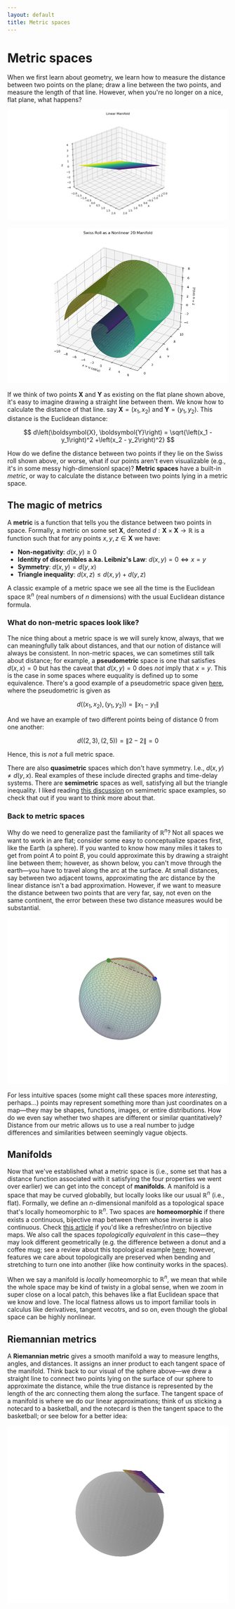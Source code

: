 ```yaml
---
layout: default
title: Metric spaces
---
```


# Metric spaces

When we first learn about geometry, we learn how to measure the distance between two points on the plane; draw a line between the two points, and measure the length of that line. However, when you're no longer on a nice, flat plane, what happens? 

![linear manifold](/assets/linear_manifold_example.png)

![nonlinear manifold](/assets/nonlinear_manifold_example.png)

If we think of two points $\boldsymbol{X}$ and $\boldsymbol{Y}$ as existing on the flat plane shown above, it's easy to imagine drawing a straight line between them. We know how to calculate the distance of that line. say $\boldsymbol{X} = \left(x_1, x_2\right)$ and $\boldsymbol{Y} = \left(y_1, y_2\right)$. This distance is the Euclidean distance:

$$
d\left(\boldsymbol{X}, \boldsymbol{Y}\right) = \sqrt{\left(x_1 - y_1\right)^2 +\left(x_2 - y_2\right)^2}
$$

How do we define the distance between two points if they lie on the Swiss roll shown above, or worse, what if our points aren't even visualizable (e.g., it's in some messy high-dimensionl space)? **Metric spaces** have a built-in _metric_, or way to calculate the distance between two points lying in a metric space. 

## The magic of metrics

A **metric** is a function that tells you the distance between two points in space. Formally, a metric on some set $\boldsymbol{X}$, denoted $d: \boldsymbol{X}\times\boldsymbol{X} \rightarrow \mathbb{R}$ is a function such that for any points $x,y,z\in\boldsymbol{X}$ we have:
- **Non-negativity**: $d(x,y)\geq{0}$
- **Identity of discernibles a.ka. Leibniz's Law**: $d(x,y) = 0 \Longleftrightarrow x = y$
- **Symmetry**: $d(x,y) = d(y,x)$
- **Triangle inequality**: $d(x,z) \leq d(x,y) + d(y,z)$

A classic example of a metric space we see all the time is the Euclidean space $\mathbb{R}^n$ (real numbers of $n$ dimensions) with the usual Euclidean distance formula. 

### What do non-metric spaces look like?

The nice thing about a metric space is we will surely know, always, that we can meaningfully talk about distances, and that our notion of distance will always be consistent. In non-metric spaces, we can sometimes still talk about distance; for example, a **pseudometric** space is one that satisfies $d(x,x) = 0$ but has the caveat that $d(x,y) = 0$ does _not_ imply that $x = y$. This is the case in some spaces where euquality is defined up to some equivalence. There's a good example of a pseudometric space given [here](https://planetmath.org/exampleofpseudometricspace), where the pseudometric is given as 

$$
d((x_1,x_2), (y_1, y_2)) = \|x_1 - y_1\|
$$

And we have an example of two different points being of distance 0 from one another:

$$
d((2,3), (2,5)) = \|2 - 2\| = 0
$$

Hence, this is _not_ a full metric space. 

There are also **quasimetric** spaces which don't have symmetry. I.e., $d(x,y) \neq d(y,x)$. Real examples of these include directed graphs and time-delay systems. There are **semimetric** spaces as well, satisfying all but the triangle inequality. I liked reading [this discussion](https://math.stackexchange.com/questions/971068/give-3-different-examples-of-semi-metric-spaces-which-are-not-metric-spaces) on semimetric space examples, so check that out if you want to think more about that. 

### Back to metric spaces

Why do we need to generalize past the familiarity of $\mathbb{R}^n$? Not all spaces we want to work in are flat; consider some easy to conceptualize spaces first, like the Earth (a sphere). If you wanted to know how many miles it takes to get from point $A$ to point $B$, you could approximate this by drawing a straight line between them; however, as shown below, you can't move through the earth&mdash;you have to travel along the arc at the surface. At small distances, say between two adjacent towns, approximating the arc distance by the linear distance isn't a bad approximation. However, if we want to measure the distance between two points that are very far, say, not even on the same continent, the error between these two distance measures would be substantial. 

![Sphere distances](/assets/sphere_distances_visual.png)

For less intuitive spaces (some might call these spaces more _interesting_, perhaps...) points may represent something more than just coordinates on a map&mdash;they may be shapes, functions, images, or entire distributions. How do we even say whether two shapes are different or similar quantitatively? Distance from our metric allows us to use a real number to judge differences and similarities between seemingly vague objects. 

## Manifolds

Now that we've established what a metric space is (i.e., some set that has a distance function associated with it satisfying the four properties we went over earlier) we can get into the concept of **manifolds**. A manifold is a space that may be curved globablly, but locally looks like our usual $\mathbb{R}^n$ (i.e., flat). Formally, we define an $n$-dimensional manifold as a topological space that's locally homeomorphic to $\mathbb{R}^n$. Two spaces are **homeomorphic** if there exists a continuous, bijective map between them whose inverse is also continuous. Check [this article](https://www.cuemath.com/algebra/bijective-function/) if you'd like a refresher/intro on bijective maps. We also call the spaces _topologically equivalent_ in this case&mdash;they may look different geometrically (e.g. the difference between a donut and a coffee mug; see a review about this topological example [here](https://www.youtube.com/watch?v=IxAwhW4gP_c); however, features we care about topologically are preserved when bending and stretching to turn one into another (like how continuity works in the spaces). 

When we say a manifold is _locally_ homeomorphic to $\mathbb{R}^n$, we mean that while the whole space may be kind of twisty in a global sense, when we zoom in super close on a local patch, this behaves like a flat Euclidean space that we know and love. The local flatness allows us to import familiar tools in calculus like derivatives, tangent vecotrs, and so on, even though the global space can be highly nonlinear. 

## Riemannian metrics

A **Riemannian metric** gives a smooth manifold a way to measure lengths, angles, and distances. It assigns an inner product to each tangent space of the manifold. Think back to our visual of the sphere above&mdash;we drew a straight line to connect two points lying on the surface of our sphere to approximate the distance, while the true distance is represented by the length of the arc connecting them along the surface. The tangent space of a manifold is where we do our linear approximations; think of us sticking a notecard to a basketball, and the notecard is then the tangent space to the basketball; or see below for a better idea: 

![Tangent space of a nonlinear manifold](/assets/tangent_space_manifold_visual.png)











